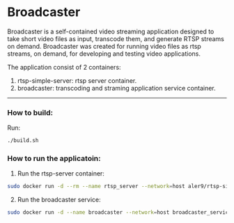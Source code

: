 # Broadcaster

Broadcaster is a self-contained video streaming application designed to take short video files as input, transcode them, and generate RTSP streams on demand.
Broadcaster was created for running video files as rtsp streams, on demand, for developing and testing video applications. 

The application consist of 2 containers:
1. rtsp-simple-server: rtsp server container.
2. broadcaster: transcoding and straming application service container.

  *  *  *  *  *


### How to build:
Run:
```bash
./build.sh
```


### How to run the applicatoin:
1. Run the rtsp-server container:
  ```bash
  sudo docker run -d --rm --name rtsp_server --network=host aler9/rtsp-simple-server`
  ```
2. Run the broadcaster service:
  ```bash
  sudo docker run -d --name broadcaster --network=host broadcaster_service
  ```
